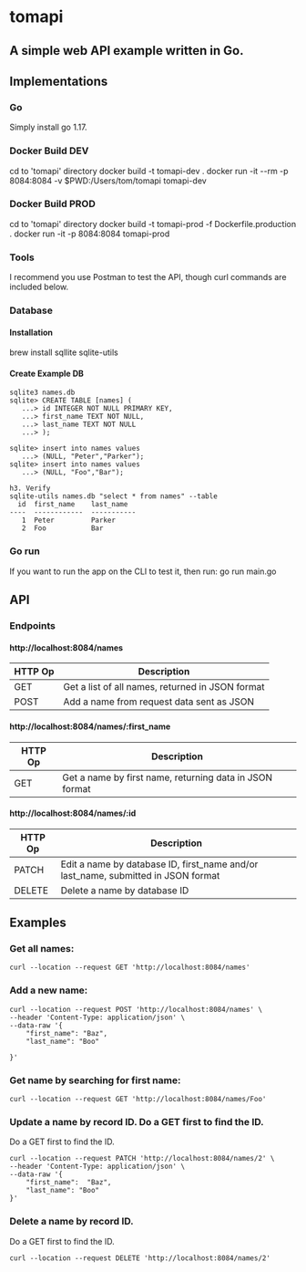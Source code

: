 # tomapi

## A simple web API example written in Go.


## Implementations

### Go
Simply install go 1.17.

### Docker Build DEV

cd to 'tomapi' directory
docker build -t tomapi-dev .
docker run -it --rm -p 8084:8084 -v $PWD:/Users/tom/tomapi tomapi-dev

### Docker Build PROD
cd to 'tomapi' directory
docker build -t tomapi-prod -f Dockerfile.production .
docker run -it -p 8084:8084 tomapi-prod

### Tools
I recommend you use Postman to test the API, though curl commands are included below.

### Database

#### Installation
brew install sqllite sqlite-utils

#### Create Example DB
```
sqlite3 names.db
sqlite> CREATE TABLE [names] (
   ...> id INTEGER NOT NULL PRIMARY KEY,
   ...> first_name TEXT NOT NULL,
   ...> last_name TEXT NOT NULL
   ...> );

sqlite> insert into names values
   ...> (NULL, "Peter","Parker");
sqlite> insert into names values
   ...> (NULL, "Foo","Bar");

h3. Verify
sqlite-utils names.db "select * from names" --table
  id  first_name    last_name
----  ------------  -----------
   1  Peter         Parker
   2  Foo           Bar
```

### Go run
If you want to run the app on the CLI to test it, then run:
go run main.go

## API

### Endpoints

#### http://localhost:8084/names

| HTTP Op | Description |
| --- | --- |
| GET | Get a list of all names, returned in JSON format |
| POST | Add a name from request data sent as JSON |

#### http://localhost:8084/names/:first_name

| HTTP Op | Description |
| --- | --- |
| GET | Get a name by first name, returning data in JSON format |

#### http://localhost:8084/names/:id

| HTTP Op | Description |
| --- | --- |
| PATCH | Edit a name by database ID, first_name and/or last_name, submitted in JSON format |
| DELETE | Delete a name by database ID |

## Examples

### Get all names:
```
curl --location --request GET 'http://localhost:8084/names'
```

### Add a new name:
```
curl --location --request POST 'http://localhost:8084/names' \
--header 'Content-Type: application/json' \
--data-raw '{
    "first_name": "Baz",
    "last_name": "Boo"

}'
```

### Get name by searching for first name:
```
curl --location --request GET 'http://localhost:8084/names/Foo'
```

### Update a name by record ID.  Do a GET first to find the ID.
Do a GET first to find the ID.
```
curl --location --request PATCH 'http://localhost:8084/names/2' \
--header 'Content-Type: application/json' \
--data-raw '{
    "first_name":  "Baz",
    "last_name": "Boo"
}'
```

### Delete a name by record ID.
Do a GET first to find the ID.
```
curl --location --request DELETE 'http://localhost:8084/names/2'
```
